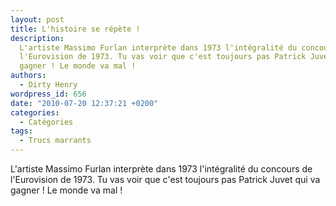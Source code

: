 ```yaml
---
layout: post
title: L'histoire se répète !
description:
  L'artiste Massimo Furlan interprète dans 1973 l'intégralité du concours de
  l'Eurovision de 1973. Tu vas voir que c'est toujours pas Patrick Juvet qui va
  gagner ! Le monde va mal !
authors:
  - Dirty Henry
wordpress_id: 656
date: "2010-07-20 12:37:21 +0200"
categories:
  - Catégories
tags:
  - Trucs marrants
---
```


L'artiste Massimo Furlan interprète dans 1973 l'intégralité du concours de
l'Eurovision de 1973. Tu vas voir que c'est toujours pas Patrick Juvet qui va
gagner ! Le monde va mal !
